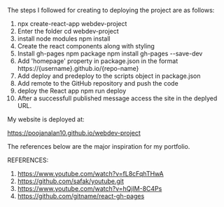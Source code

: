 


The steps I followed for creating to deploying the project are as follows:
1. npx create-react-app webdev-project
2. Enter the folder
cd webdev-project
3. install node modules
npm install
4. Create the react components along with styling
5. Install gh-pages npm package
 npm install gh-pages --save-dev
6. Add 'homepage' property in package.json in the format https://{username}.github.io/{repo-name}
7. Add deploy and predeploy to the scripts object in package.json
8. Add remote to the GitHub repository and push the code
9. deploy the React app
 npm run deploy
10. After a successfull published message access the site in the deplyed URL.

My website is deployed at:

https://poojanalan10.github.io/webdev-project

The references below are the major inspiration for my portfolio.

REFERENCES:

1. https://www.youtube.com/watch?v=fL8cFqhTHwA
2. https://github.com/safak/youtube.git
3. https://www.youtube.com/watch?v=hQjlM-8C4Ps
4. https://github.com/gitname/react-gh-pages

